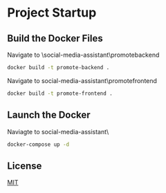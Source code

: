 # Project Startup

## Build the Docker Files

Navigate to \social-media-assistant\promotebackend

```bash
docker build -t promote-backend .
```

Navigate to social-media-assistant\promotefrontend
```bash
docker build -t promote-frontend .
```

## Launch the Docker
Naviagte to social-media-assistant\

```bash
docker-compose up -d
```

## License

[MIT](https://choosealicense.com/licenses/mit/)
